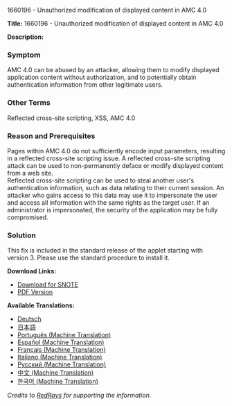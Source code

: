 1660196 - Unauthorized modification of displayed content in AMC 4.0

**Title:** 1660196 - Unauthorized modification of displayed content in AMC 4.0

**Description:**

### Symptom
AMC 4.0 can be abused by an attacker, allowing them to modify displayed application content without authorization, and to potentially obtain authentication information from other legitimate users.

### Other Terms
Reflected cross-site scripting, XSS, AMC 4.0

### Reason and Prerequisites
Pages within AMC 4.0 do not sufficiently encode input parameters, resulting in a reflected cross-site scripting issue. A reflected cross-site scripting attack can be used to non-permanently deface or modify displayed content from a web site.  
Reflected cross-site scripting can be used to steal another user's authentication information, such as data relating to their current session. An attacker who gains access to this data may use it to impersonate the user and access all information with the same rights as the target user. If an administrator is impersonated, the security of the application may be fully compromised.

### Solution
This fix is included in the standard release of the applet starting with version 3. Please use the standard procedure to install it.

**Download Links:**
- [Download for SNOTE](https://notesdownloads.sap.com/note/0040000017352822017)
- [PDF Version](https://userapps.support.sap.com/sap/support/sfm/notes/print/0001660196?language=en-US&token=29E465396B91932B00237F8AAC5C375C)

**Available Translations:**
- [Deutsch](https://me.sap.com/notes/0001660196/D)
- [日本語](https://me.sap.com/notes/0001660196/J)
- [Português (Machine Translation)](https://me.sap.com/notes/0001660196/P)
- [Español (Machine Translation)](https://me.sap.com/notes/0001660196/S)
- [Français (Machine Translation)](https://me.sap.com/notes/0001660196/F)
- [Italiano (Machine Translation)](https://me.sap.com/notes/0001660196/I)
- [Русский (Machine Translation)](https://me.sap.com/notes/0001660196/R)
- [中文 (Machine Translation)](https://me.sap.com/notes/0001660196/1)
- [한국어 (Machine Translation)](https://me.sap.com/notes/0001660196/3)

*Credits to [RedRays](https://redrays.io) for supporting the information.*